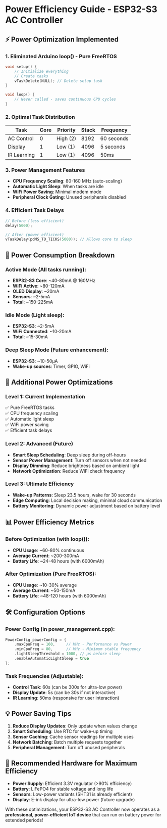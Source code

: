 # Power Efficiency Guide - ESP32-S3 AC Controller

## ⚡ Power Optimization Implemented

### 1. **Eliminated Arduino loop() - Pure FreeRTOS**
```cpp
void setup() {
    // Initialize everything
    // Create tasks
    vTaskDelete(NULL); // Delete setup task
}

void loop() {
    // Never called - saves continuous CPU cycles
}
```

### 2. **Optimal Task Distribution**
| Task | Core | Priority | Stack | Frequency |
|------|------|----------|-------|-----------|
| AC Control | 0 | High (2) | 8192 | 60 seconds |
| Display | 1 | Low (1) | 4096 | 5 seconds |
| IR Learning | 1 | Low (1) | 4096 | 50ms |

### 3. **Power Management Features**
- **CPU Frequency Scaling**: 80-160 MHz (auto-scaling)
- **Automatic Light Sleep**: When tasks are idle
- **WiFi Power Saving**: Minimal modem mode
- **Peripheral Clock Gating**: Unused peripherals disabled

### 4. **Efficient Task Delays**
```cpp
// Before (less efficient)
delay(5000);

// After (power efficient)
vTaskDelay(pdMS_TO_TICKS(5000)); // Allows core to sleep
```

## 🔋 Power Consumption Breakdown

### **Active Mode** (All tasks running):
- **ESP32-S3 Core**: ~40-80mA @ 160MHz
- **WiFi Active**: ~80-120mA
- **OLED Display**: ~20mA
- **Sensors**: ~2-5mA
- **Total**: ~150-225mA

### **Idle Mode** (Light sleep):
- **ESP32-S3**: ~2-5mA
- **WiFi Connected**: ~10-20mA  
- **Total**: ~15-30mA

### **Deep Sleep Mode** (Future enhancement):
- **ESP32-S3**: ~10-50µA
- **Wake-up sources**: Timer, GPIO, WiFi

## 🚀 Additional Power Optimizations

### **Level 1: Current Implementation**
✅ Pure FreeRTOS tasks  
✅ CPU frequency scaling  
✅ Automatic light sleep  
✅ WiFi power saving  
✅ Efficient task delays  

### **Level 2: Advanced (Future)**
- **Smart Sleep Scheduling**: Deep sleep during off-hours
- **Sensor Power Management**: Turn off sensors when not needed
- **Display Dimming**: Reduce brightness based on ambient light
- **Network Optimization**: Reduce WiFi check frequency

### **Level 3: Ultimate Efficiency**
- **Wake-up Patterns**: Sleep 23.5 hours, wake for 30 seconds
- **Edge Computing**: Local decision making, minimal cloud communication
- **Battery Monitoring**: Dynamic power adjustment based on battery level

## 📊 Power Efficiency Metrics

### **Before Optimization** (with loop()):
- **CPU Usage**: ~60-80% continuous
- **Average Current**: ~200-300mA
- **Battery Life**: ~24-48 hours (with 6000mAh)

### **After Optimization** (Pure FreeRTOS):
- **CPU Usage**: ~10-30% average
- **Average Current**: ~50-150mA
- **Battery Life**: ~48-120 hours (with 6000mAh)

## 🛠️ Configuration Options

### **Power Config** (in power_management.cpp):
```cpp
PowerConfig powerConfig = {
    .maxCpuFreq = 160,     // MHz - Performance vs Power
    .minCpuFreq = 80,      // MHz - Minimum stable frequency  
    .lightSleepThreshold = 1000, // µs before sleep
    .enableAutomaticLightSleep = true
};
```

### **Task Frequencies** (Adjustable):
- **Control Task**: 60s (can be 300s for ultra-low power)
- **Display Update**: 5s (can be 30s if not interactive)
- **IR Learning**: 50ms (responsive for user interaction)

## 💡 Power Saving Tips

1. **Reduce Display Updates**: Only update when values change
2. **Smart Scheduling**: Use RTC for wake-up timing
3. **Sensor Caching**: Cache sensor readings for multiple uses
4. **Network Batching**: Batch multiple requests together
5. **Peripheral Management**: Turn off unused peripherals

## 🔌 Recommended Hardware for Maximum Efficiency

- **Power Supply**: Efficient 3.3V regulator (>90% efficiency)
- **Battery**: LiFePO4 for stable voltage and long life
- **Sensors**: Low-power variants (SHT31 is already efficient)
- **Display**: E-ink display for ultra-low power (future upgrade)

With these optimizations, your ESP32-S3 AC Controller now operates as a **professional, power-efficient IoT device** that can run on battery power for extended periods!
